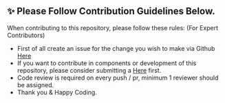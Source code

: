 ## ✨ Please Follow Contribution Guidelines Below.

When contributing to this repository, please follow these rules: (For Expert Contributors)
- First of all create an issue for the change you wish to make via Github [Here](https://github.com/offensive-vk/Radioactive/issues)
- If you want to contribute in components or development of this repository, please consider submitting a [Here](https://github.com/offensive-vk/Radioactive/pulls) first.
- Code review is required on every push / pr, minimum 1 reviewer should be assigned.
- Thank you & Happy Coding.
